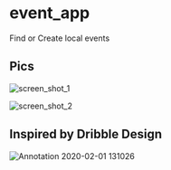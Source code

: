 # event_app

Find or Create local events

## Pics

![screen_shot_1](https://user-images.githubusercontent.com/33616962/73596811-c28d4000-44f3-11ea-8a31-4eec523eea5e.jpg)


![screen_shot_2](https://user-images.githubusercontent.com/33616962/73596812-c4ef9a00-44f3-11ea-95ff-2ee091b22436.jpg)

## Inspired by Dribble Design

![Annotation 2020-02-01 131026](https://user-images.githubusercontent.com/33616962/73596869-52cb8500-44f4-11ea-913d-7c70c72e1c8a.png)

